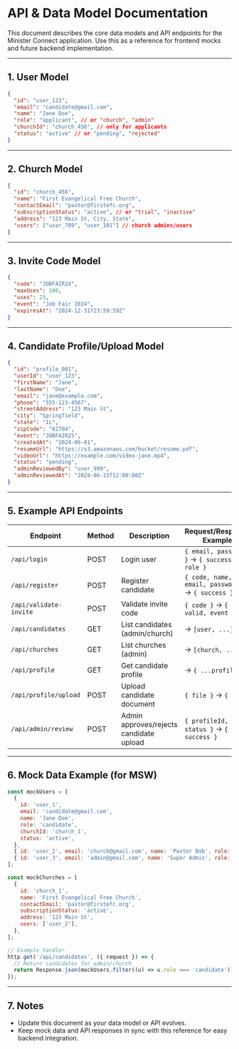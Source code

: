 # API & Data Model Documentation

This document describes the core data models and API endpoints for the Minister Connect application. Use this as a reference for frontend mocks and future backend implementation.

---

## 1. User Model

```json
{
  "id": "user_123",
  "email": "candidate@gmail.com",
  "name": "Jane Doe",
  "role": "applicant", // or "church", "admin"
  "churchId": "church_456", // only for applicants
  "status": "active" // or "pending", "rejected"
}
```

---

## 2. Church Model

```json
{
  "id": "church_456",
  "name": "First Evangelical Free Church",
  "contactEmail": "pastor@firstefc.org",
  "subscriptionStatus": "active", // or "trial", "inactive"
  "address": "123 Main St, City, State",
  "users": ["user_789", "user_101"] // church admins/users
}
```

---

## 3. Invite Code Model

```json
{
  "code": "JOBFAIR24",
  "maxUses": 100,
  "uses": 23,
  "event": "Job Fair 2024",
  "expiresAt": "2024-12-31T23:59:59Z"
}
```

---

## 4. Candidate Profile/Upload Model

```json
{
  "id": "profile_001",
  "userId": "user_123",
  "firstName": "Jane",
  "lastName": "Doe",
  "email": "jane@example.com",
  "phone": "555-123-4567",
  "streetAddress": "123 Main St",
  "city": "Springfield",
  "state": "IL",
  "zipCode": "62704",
  "event": "JOBFAIR25",
  "createdAt": "2024-06-01",
  "resumeUrl": "https://s3.amazonaws.com/bucket/resume.pdf",
  "videoUrl": "https://example.com/video-jane.mp4",
  "status": "pending",
  "adminReviewedBy": "user_999",
  "adminReviewedAt": "2024-06-15T12:00:00Z"
}
```

---

## 5. Example API Endpoints

| Endpoint               | Method | Description                             | Request/Response Example                          |
| ---------------------- | ------ | --------------------------------------- | ------------------------------------------------- |
| `/api/login`           | POST   | Login user                              | `{ email, password }` → `{ success, role }`       |
| `/api/register`        | POST   | Register candidate                     | `{ code, name, email, password }` → `{ success }` |
| `/api/validate-invite` | POST   | Validate invite code                    | `{ code }` → `{ valid, event }`                   |
| `/api/candidates`      | GET    | List candidates (admin/church)          | → `[user, ...]`                                   |
| `/api/churches`        | GET    | List churches (admin)                   | → `[church, ...]`                                 |
| `/api/profile`         | GET    | Get candidate profile                   | → `{ ...profile }`                                |
| `/api/profile/upload`  | POST   | Upload candidate document               | `{ file }` → `{ url }`                            |
| `/api/admin/review`    | POST   | Admin approves/rejects candidate upload | `{ profileId, status }` → `{ success }`           |

---

## 6. Mock Data Example (for MSW)

```js
const mockUsers = [
  {
    id: 'user_1',
    email: 'candidate@gmail.com',
    name: 'Jane Doe',
    role: 'candidate',
    churchId: 'church_1',
    status: 'active',
  },
  { id: 'user_2', email: 'church@gmail.com', name: 'Pastor Bob', role: 'church', status: 'active' },
  { id: 'user_3', email: 'admin@gmail.com', name: 'Super Admin', role: 'admin', status: 'active' },
];

const mockChurches = [
  {
    id: 'church_1',
    name: 'First Evangelical Free Church',
    contactEmail: 'pastor@firstefc.org',
    subscriptionStatus: 'active',
    address: '123 Main St',
    users: ['user_2'],
  },
];

// Example handler
http.get('/api/candidates', ({ request }) => {
  // Return candidates for admin/church
  return Response.json(mockUsers.filter((u) => u.role === 'candidate'));
});
```

---

## 7. Notes

- Update this document as your data model or API evolves.
- Keep mock data and API responses in sync with this reference for easy backend integration.
